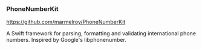 
### PhoneNumberKit
https://github.com/marmelroy/PhoneNumberKit

A Swift framework for parsing, formatting and validating international phone numbers. Inspired by Google's libphonenumber.
